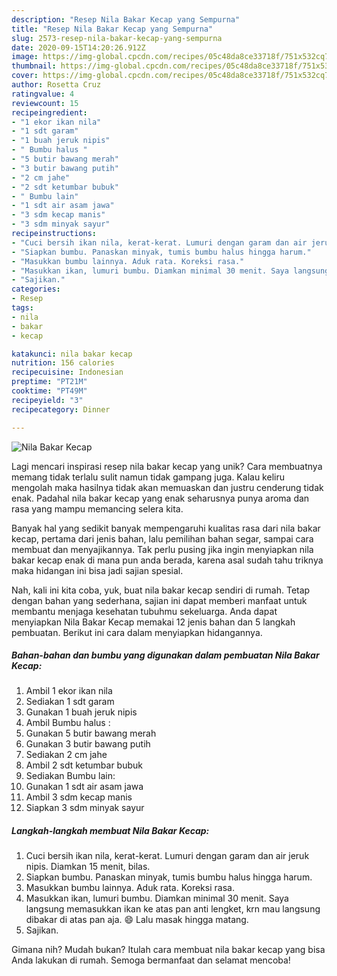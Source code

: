 ```yaml
---
description: "Resep Nila Bakar Kecap yang Sempurna"
title: "Resep Nila Bakar Kecap yang Sempurna"
slug: 2573-resep-nila-bakar-kecap-yang-sempurna
date: 2020-09-15T14:20:26.912Z
image: https://img-global.cpcdn.com/recipes/05c48da8ce33718f/751x532cq70/nila-bakar-kecap-foto-resep-utama.jpg
thumbnail: https://img-global.cpcdn.com/recipes/05c48da8ce33718f/751x532cq70/nila-bakar-kecap-foto-resep-utama.jpg
cover: https://img-global.cpcdn.com/recipes/05c48da8ce33718f/751x532cq70/nila-bakar-kecap-foto-resep-utama.jpg
author: Rosetta Cruz
ratingvalue: 4
reviewcount: 15
recipeingredient:
- "1 ekor ikan nila"
- "1 sdt garam"
- "1 buah jeruk nipis"
- " Bumbu halus "
- "5 butir bawang merah"
- "3 butir bawang putih"
- "2 cm jahe"
- "2 sdt ketumbar bubuk"
- " Bumbu lain"
- "1 sdt air asam jawa"
- "3 sdm kecap manis"
- "3 sdm minyak sayur"
recipeinstructions:
- "Cuci bersih ikan nila, kerat-kerat. Lumuri dengan garam dan air jeruk nipis. Diamkan 15 menit, bilas."
- "Siapkan bumbu. Panaskan minyak, tumis bumbu halus hingga harum."
- "Masukkan bumbu lainnya. Aduk rata. Koreksi rasa."
- "Masukkan ikan, lumuri bumbu. Diamkan minimal 30 menit. Saya langsung memasukkan ikan ke atas pan anti lengket, krn mau langsung dibakar di atas pan aja. 😄 Lalu masak hingga matang."
- "Sajikan."
categories:
- Resep
tags:
- nila
- bakar
- kecap

katakunci: nila bakar kecap 
nutrition: 156 calories
recipecuisine: Indonesian
preptime: "PT21M"
cooktime: "PT49M"
recipeyield: "3"
recipecategory: Dinner

---
```



![Nila Bakar Kecap](https://img-global.cpcdn.com/recipes/05c48da8ce33718f/751x532cq70/nila-bakar-kecap-foto-resep-utama.jpg)

Lagi mencari inspirasi resep nila bakar kecap yang unik? Cara membuatnya memang tidak terlalu sulit namun tidak gampang juga. Kalau keliru mengolah maka hasilnya tidak akan memuaskan dan justru cenderung tidak enak. Padahal nila bakar kecap yang enak seharusnya punya aroma dan rasa yang mampu memancing selera kita.

Banyak hal yang sedikit banyak mempengaruhi kualitas rasa dari nila bakar kecap, pertama dari jenis bahan, lalu pemilihan bahan segar, sampai cara membuat dan menyajikannya. Tak perlu pusing jika ingin menyiapkan nila bakar kecap enak di mana pun anda berada, karena asal sudah tahu triknya maka hidangan ini bisa jadi sajian spesial.




Nah, kali ini kita coba, yuk, buat nila bakar kecap sendiri di rumah. Tetap dengan bahan yang sederhana, sajian ini dapat memberi manfaat untuk membantu menjaga kesehatan tubuhmu sekeluarga. Anda dapat menyiapkan Nila Bakar Kecap memakai 12 jenis bahan dan 5 langkah pembuatan. Berikut ini cara dalam menyiapkan hidangannya.

<!--inarticleads1-->

##### Bahan-bahan dan bumbu yang digunakan dalam pembuatan Nila Bakar Kecap:

1. Ambil 1 ekor ikan nila
1. Sediakan 1 sdt garam
1. Gunakan 1 buah jeruk nipis
1. Ambil  Bumbu halus :
1. Gunakan 5 butir bawang merah
1. Gunakan 3 butir bawang putih
1. Sediakan 2 cm jahe
1. Ambil 2 sdt ketumbar bubuk
1. Sediakan  Bumbu lain:
1. Gunakan 1 sdt air asam jawa
1. Ambil 3 sdm kecap manis
1. Siapkan 3 sdm minyak sayur




<!--inarticleads2-->

##### Langkah-langkah membuat Nila Bakar Kecap:

1. Cuci bersih ikan nila, kerat-kerat. Lumuri dengan garam dan air jeruk nipis. Diamkan 15 menit, bilas.
1. Siapkan bumbu. Panaskan minyak, tumis bumbu halus hingga harum.
1. Masukkan bumbu lainnya. Aduk rata. Koreksi rasa.
1. Masukkan ikan, lumuri bumbu. Diamkan minimal 30 menit. Saya langsung memasukkan ikan ke atas pan anti lengket, krn mau langsung dibakar di atas pan aja. 😄 Lalu masak hingga matang.
1. Sajikan.




Gimana nih? Mudah bukan? Itulah cara membuat nila bakar kecap yang bisa Anda lakukan di rumah. Semoga bermanfaat dan selamat mencoba!
